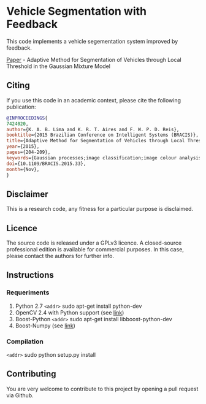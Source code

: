 # Vehicle Segmentation with Feedback

This code implements a vehicle segementation system improved by feedback.

[Paper](http://ieeexplore.ieee.org/xpl/articleDetails.jsp?arnumber=7424020) - Adaptive Method for Segmentation of Vehicles through Local Threshold in the Gaussian Mixture Model

## Citing

If you use this code in an academic context, please cite the following publication:

```bibtex
@INPROCEEDINGS{
7424020, 
author={K. A. B. Lima and K. R. T. Aires and F. W. P. D. Reis},
booktitle={2015 Brazilian Conference on Intelligent Systems (BRACIS)},
title={Adaptive Method for Segmentation of Vehicles through Local Threshold in the Gaussian Mixture Model}, 
year={2015}, 
pages={204-209}, 
keywords={Gaussian processes;image classification;image colour analysis;image segmentation;mixture models;road vehicles;traffic engineering computing;GMM;Gaussian mixture model;adaptive method;background regions;background subtraction;foreground regions;image classification;local threshold;nonlinear problem;probabilistic models;spatial analysis;traffic control;traffic scenes;vehicles color;vehicles segmentation;Adaptation models;Bayes methods;Estimation;Image segmentation;Roads;Vehicle dynamics;Vehicles;Gaussian mixture model;local threshold;vehicle segmentation}, 
doi={10.1109/BRACIS.2015.33}, 
month={Nov},
}
```

## Disclaimer

This is a research code, any fitness for a particular purpose is disclaimed.

## Licence

The source code is released under a GPLv3 licence. A closed-source professional edition is available for commercial purposes. In this case, please contact the authors for further info.

## Instructions

### Requeriments

1. Python 2.7 `<addr>` sudo apt-get install python-dev
2. OpenCV 2.4 with Python support (see [link](http://docs.opencv.org/2.4/doc/tutorials/introduction/linux_install/linux_install.html))
3. Boost-Python `<addr>` sudo apt-get install libboost-python-dev
4. Boost-Numpy (see [link](https://github.com/ndarray/Boost.NumPy))

### Compilation

`<addr>` sudo python setup.py install

## Contributing

You are very welcome to contribute to this project by opening a pull request via Github. 
